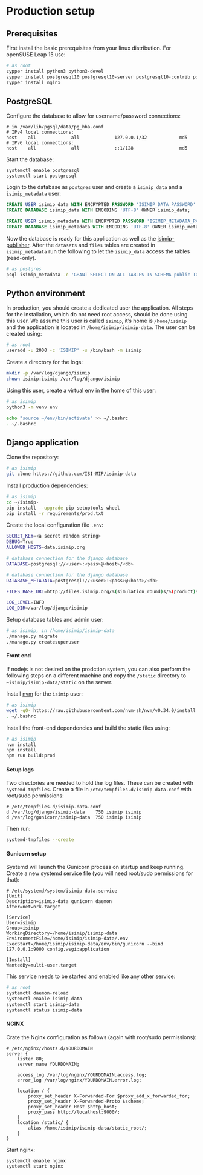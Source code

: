 Production setup
================

## Prerequisites

First install the basic prerequisites from your linux distribution. For openSUSE Leap 15 use:

```bash
# as root
zypper install python3 python3-devel
zypper install postgresql10 postgresql10-server postgresql10-contrib postgresql10-devel
zypper install nginx
```

## PostgreSQL

Configure the database to allow for username/password connections:

```
# in /var/lib/pgsql/data/pg_hba.conf
# IPv4 local connections:
host    all             all             127.0.0.1/32            md5
# IPv6 local connections:
host    all             all             ::1/128                 md5
```

Start the database:

```
systemctl enable postgresql
systemctl start postgresql
```

Login to the database as `postgres` user and create a `isimip_data` and a `isimip_metadata` user:

```sql
CREATE USER isimip_data WITH ENCRYPTED PASSWORD 'ISIMIP_DATA_PASSWORD' CREATEDB;
CREATE DATABASE isimip_data WITH ENCODING 'UTF-8' OWNER isimip_data;

CREATE USER isimip_metadata WITH ENCRYPTED PASSWORD 'ISIMIP_METADATA_PASSWORD' CREATEDB;
CREATE DATABASE isimip_metadata WITH ENCODING 'UTF-8' OWNER isimip_metadata;
```

Now the database is ready for this application as well as the [isimip-publisher](https://github.com/ISI-MIP/isimip-publisher). After the `datasets` and `files` tables are created in `isimip_metadata` run the following to let the `isimip_data` access the tables (read-only).

```bash
# as postgres
psql isimip_metadata -c 'GRANT SELECT ON ALL TABLES IN SCHEMA public TO isimip_data;'
```

## Python environment

In production, you should create a dedicated user the application. All steps for the installation, which do not need root access, should be done using this user. We assume this user is called `isimip`, it’s home is `/home/isimip` and the application is located in `/home/isimip/isimip-data`. The user can be created using:

```bash
# as root
useradd -u 2000 -c 'ISIMIP' -s /bin/bash -m isimip
```

Create a directory for the logs:

```bash
mkdir -p /var/log/django/isimip
chown isimip:isimip /var/log/django/isimip
```

Using this user, create a virtual env in the home of this user:

```bash
# as isimip
python3 -m venv env

echo "source ~/env/bin/activate" >> ~/.bashrc
. ~/.bashrc
```

## Django application

Clone the repository:

```bash
# as isimip
git clone https://github.com/ISI-MIP/isimip-data
```

Install production dependencies:

```bash
# as isimip
cd ~/isimip-
pip install --upgrade pip setuptools wheel
pip install -r requirements/prod.txt
```

Create the local configuration file `.env`:

```bash
SECRET_KEY=<a secret random string>
DEBUG=True
ALLOWED_HOSTS=data.isimip.org

# database connection for the django database
DATABASE=postgresql://<user>:<pass>@<host>/<db>

# database connection for the django database
DATABASE_METADATA=postgresql://<user>:<pass>@<host>/<db>

FILES_BASE_URL=http://files.isimip.org/%(simulation_round)s/%(product)s/%(sector)s/%(model)s/

LOG_LEVEL=INFO
LOG_DIR=/var/log/django/isimip
```

Setup database tables and admin user:

```bash
# as isimip, in /home/isimip/isimip-data
./manage.py migrate
./manage.py createsuperuser
```

#### Front end

If nodejs is not desired on the prodction system, you can also perform the following steps on a different machine and copy the `/static` directory to `~isimip/isimip-data/static` on the server.

Install [nvm](https://github.com/nvm-sh/nvm) for the `isimip` user:

```bash
# as isimip
wget -qO- https://raw.githubusercontent.com/nvm-sh/nvm/v0.34.0/install.sh | bash
. ~/.bashrc
```

Install the front-end dependencies and build the static files using:

```bash
# as isimip
nvm install
npm install
npm run build:prod
```

#### Setup logs

Two directories are needed to hold the log files. These can be created with `systemd-tmpfiles`. Create a file in `/etc/tempfiles.d/isimip-data.conf` with root/sudo permissions:

```
# /etc/tempfiles.d/isimip-data.conf
d /var/log/django/isimip-data    750 isimip isimip
d /var/log/gunicorn/isimip-data  750 isimip isimip
```

Then run:

```bash
systemd-tmpfiles --create
```

#### Gunicorn setup

Systemd will launch the Gunicorn process on startup and keep running. Create a new systemd service file (you will need root/sudo permissions for that):

```
# /etc/systemd/system/isimip-data.service
[Unit]
Description=isimip-data gunicorn daemon
After=network.target

[Service]
User=isimip
Group=isimip
WorkingDirectory=/home/isimip/isimip-data
EnvironmentFile=/home/isimip/isimip-data/.env
ExecStart=/home/isimip/isimip-data/env/bin/gunicorn --bind 127.0.0.1:9000 config.wsgi:application

[Install]
WantedBy=multi-user.target
```

This service needs to be started and enabled like any other service:

```bash
# as root
systemctl daemon-reload
systemctl enable isimip-data
systemctl start isimip-data
systemctl status isimip-data
```

#### NGINX

Crate the Nginx configuration as follows (again with root/sudo permissions):

```
# /etc/nginx/vhosts.d/YOURDOMAIN
server {
    listen 80;
    server_name YOURDOMAIN;

    access_log /var/log/nginx/YOURDOMAIN.access.log;
    error_log /var/log/nginx/YOURDOMAIN.error.log;

    location / {
        proxy_set_header X-Forwarded-For $proxy_add_x_forwarded_for;
        proxy_set_header X-Forwarded-Proto $scheme;
        proxy_set_header Host $http_host;
        proxy_pass http://localhost:9000/;
    }
    location /static/ {
        alias /home/isimip/isimip-data/static_root/;
    }
}
```

Start nginx:

```
systemctl enable nginx
systemctl start nginx
```
